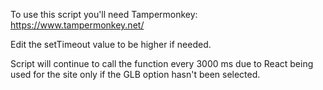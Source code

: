 To use this script you'll need Tampermonkey: https://www.tampermonkey.net/

Edit the setTimeout value to be higher if needed.

Script will continue to call the function every 3000 ms due to React being used for the site only if the GLB option hasn't been selected.